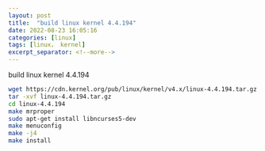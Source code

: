 ```yaml
---
layout: post
title:  "build linux kernel 4.4.194"
date: 2022-08-23 16:05:16
categories: [linux]
tags: [linux， kernel]
excerpt_separator: <!--more-->
---
```

build linux kernel 4.4.194
<!--more-->

```bash
wget https://cdn.kernel.org/pub/linux/kernel/v4.x/linux-4.4.194.tar.gz
tar -xvf linux-4.4.194.tar.gz
cd linux-4.4.194
make mrproper
sudo apt-get install libncurses5-dev
make menuconfig
make -j4
make install
```